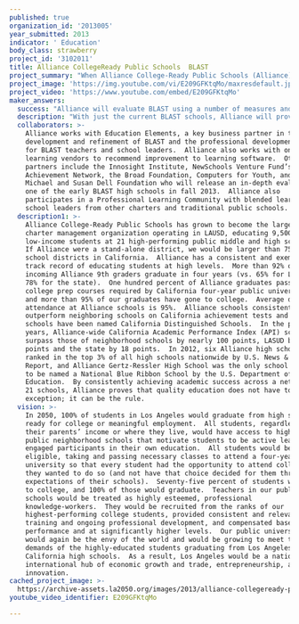 ```yaml
---
published: true
organization_id: '2013005'
year_submitted: 2013
indicator: ' Education'
body_class: strawberry
project_id: '3102011'
title: Alliance CollegeReady Public Schools  BLAST
project_summary: "When Alliance College-Ready Public Schools (Alliance) was founded, we set out to prove that it is possible to run a system of high-performing public schools that consistently prepares all students for success in college.  Our intention is to serve as a model for other public schools and districts and to significantly increase access to a high-quality education that prepares all students for success in college and life regardless of their background or where they live.  Today Alliance operates 21 high-performing public charter middle and high schools, educating 9,500 low-income from Los Angeles’ most underserved neighborhoods.   Since our founding, 95% of Alliance graduates have gone to college.   \r\n\r\nDespite our success, Alliance recognizes that we are making the best of an antiquated model.  While technology has changed our world profoundly, K-12 public schools remain largely untouched by the technological revolution outside the classroom.  Classes are still structured largely on the late 19th century industrial model where students learn to read, write, calculate, and memorize in preparation for a factory-like environment.  Learning is largely passive, with one curriculum directed at all students regardless of individual student comprehension and achievement levels.  When students reach college, most of their education is facilitated by technology. They are expected to work with technology in a self-directed manner and solve complex problems using a variety of sources and strategies.  When they reach the workforce, those expectations only increase.   \r\n\r\nBy integrating technology into the Alliance's already successful curriculum, Alliance developed the Blended Learning for Alliance School Transformation (BLAST) model to increase student academic achievement, increase personalization and relevancy in student learning, and provide students with 21st century learning tools.  In BLAST classrooms, students receive a laptop and rotate through learning stations in small groups during two-hour blocks for core academic subjects.  Learning stations include 1) teacher lead instruction with no more than 16 students at one time 2) individualized, interactive online instruction with content that adapts to and accelerates based on each student’s level of proficiency, and 3) structured, collaborative projects in which students use technology to solve real-world problems.  This unique rotational model provides a highly personalized environment that maximizes student time with teachers; empowers students to master content at their own pace; provides real-time data that gives teachers and students immediate feedback and allows students to monitor their own progress; and enables students to delve into projects that stimulate critical thinking.  In addition, through distance learning classes, students are able to benefit from lessons with the best teachers within and outside of Alliance’s network, and take online, interactive electives not offered at their home school.  BLAST schools use supplemental digital content aligned to state and common core standards, which allows students to fill gaps in past learning, or accelerate ahead of their peers if they are ready.  The highly individualized nature of the model assures that no student is left behind and no student is held back.\r\n\r\nOriginally piloted in fall 2010 at two Alliance high schools in South LA and Watts, the BLAST model has grown to serve 3,750 students at four Alliance high schools and three middle schools.  Alliance plans to grow and strengthen this program over the next five years, opening all new Alliance schools with the BLAST model. \r\n\r\nAlliance has created a professional development program to provide teachers and principals the support they need to become highly effective educators in BLAST schools.  A Summer Institute provides in-depth training for new BLAST principals and teachers and includes subjects such as the use of instructional technology, lesson planning in the rotational model, and how to use real-time data to strengthen instruction and classroom management.  In addition, teachers attend quarterly day-long BLAST teacher trainings and weekly planning meetings where they share best practices and solve problems. \r\n\r\nBuilt on the solid foundation of Alliance’s rigorous college-preparatory curriculum, BLAST schools significantly increase student ownership of their education and make learning far more personal, motivating, and relevant to the world in which they live, which will ultimately improve student academic performance, high school graduation rates, and college attendance and completion for thousands of students in Los Angeles.   \r\n"
project_image: 'https://img.youtube.com/vi/E209GFKtqMo/maxresdefault.jpg'
project_video: 'https://www.youtube.com/embed/E209GFKtqMo'
maker_answers:
  success: "Alliance will evaluate BLAST using a number of measures and methodology.  We measure student academic performance based on the percent of students scoring proficient or advanced on California State Standards Tests (and will continue to do so using the Common Core standards when California transitions to those standards in 2015).  We also look at the number of students graduating high school in four years, and attending and graduating from college.  Measures of college preparedness include number of students taking and passing AP classes, number of students passing the Cal State University Early Assessment Program, and performance on SAT and ACT college entrance exams.  To discern teacher, principal, and student satisfaction and identify areas for needed improvement in BLAST schools, we conduct regular surveys with faculty, students, and families.  We also partner with outside evaluators to provide objective third-party feedback on what is working and what needs to improve the BLAST model.  Specific key measures of success for each BLAST school are: \r\n•\tAfter three years, students in BLAST schools will match or\r\n        surpass Alliance-wide averages on state standardized tests. \r\n•\tAfter three years, BLAST schools will achieve a school ranking of \r\n        8 on the state Academic Performance Index (API) and surpass \r\n       Annual Yearly Progress (AYP) targets as mandated by the U.S.      \r\n       Department of Education.  \r\n•\tNinety-five percent of incoming 9th graders will graduate in four\r\n        years. \r\n•\tNinety percent of graduates will go to college. \r\n•\tNinety percent of alumni will graduate from college in 6 years. \r\n•\tAfter four years, Alliance BLAST schools will be self-sustaining on \r\n        public funding.    \r\n"
  description: "With just the current BLAST schools, Alliance will provide a high-quality, 21st century college-preparatory education for more than 3,750 low-income students annually in Los Angeles’ most underserved communities.  Additionally, Alliance plans to grow the number of new BLAST schools by 10 over the next five years, ultimately educating 9,000 low-income students in Los Angeles annually.   \r\n\r\nDistrict-wide, LAUSD high schools graduate only 65% of their students and only 22% of those graduate with the required “A-G” college preparatory classes needed to attend a four-year public university in California.  In contrast, Alliance schools graduate 92% of their students in four years and send 95% of graduates to college.  It is estimated that a high school graduate will earn nearly $400,000 more over his or her lifetime than a high school dropout, and a college graduate will earn nearly $1.6M more.  In addition, high school dropouts are eight times more likely to be incarcerated, 50% less likely to vote, and are under-qualified for 90% of jobs.  Two-thirds of dropouts will use public welfare benefits at some point in their lives.  The benefit to Los Angeles is the increased earnings and increased tax revenue generated for each Alliance high school and college graduate, and the savings from public assistance and incarceration costs.  Alliance BLAST graduates also increase the pool of potential employees, entrepreneurs, and business leaders in the digital economy that makes up an increasingly large piece of Los Angeles’ economic growth.  As importantly, Alliance high school and college graduates provide community stability and civic involvement in their neighborhoods, city, and state.   \r\n\r\nBeyond Alliance BLAST schools, our goal is to serve as a model for other schools and districts and to share our lessons and best practices,  therefore helping improve academic performance, high school graduation, and college completion rates for thousands more Los Angeles public school students outside the Alliance.   Alliance’s early success with BLAST has drawn a significant level of interest from many in the broader public education community.  Alliance hosts regular observation visits at BLAST schools for school leaders, district officials, researchers, and policy makers, and Alliance staff are called on regularly to speak at education and policy conferences.  Alliance has also held preliminary discussions with two local university schools of education to discuss potential joint residency and teaching programs to prepare new teachers for the effective use of educational technology.  \r\n"
  collaborators: >-
    Alliance works with Education Elements, a key business partner in the
    development and refinement of BLAST and the professional development program
    for BLAST teachers and school leaders.  Alliance also works with online
    learning vendors to recommend improvement to learning software.  Other key
    partners include the Innosight Institute, NewSchools Venture Fund’s College
    Achievement Network, the Broad Foundation, Computers for Youth, and the
    Michael and Susan Dell Foundation who will release an in-depth evaluation on
    one of the early BLAST high schools in fall 2013.  Alliance also
    participates in a Professional Learning Community with blended learning
    school leaders from other charters and traditional public schools. 
  description1: >-
    Alliance College-Ready Public Schools has grown to become the largest
    charter management organization operating in LAUSD, educating 9,500
    low-income students at 21 high-performing public middle and high schools. 
    If Alliance were a stand-alone district, we would be larger than 75% of the
    school districts in California.  Alliance has a consistent and exemplary
    track record of educating students at high levels.  More than 92% of
    incoming Alliance 9th graders graduate in four years (vs. 65% for LAUSD and
    78% for the state).  One hundred percent of Alliance graduates pass the A-G
    college prep courses required by California four-year public universities
    and more than 95% of our graduates have gone to college.  Average daily
    attendance at Alliance schools is 95%.  Alliance schools consistently
    outperform neighboring schools on California achievement tests and four
    schools have been named California Distinguished Schools.  In the past six
    years, Alliance-wide California Academic Performance Index (API) scores
    surpass those of neighborhood schools by nearly 100 points, LASUD by 62
    points and the state by 18 points.  In 2012, six Alliance high schools were
    ranked in the top 3% of all high schools nationwide by U.S. News & World
    Report, and Alliance Gertz-Ressler High School was the only school in LAUSD
    to be named a National Blue Ribbon School by the U.S. Department of
    Education.  By consistently achieving academic success across a network of
    21 schools, Alliance proves that quality education does not have to be the
    exception; it can be the rule.  
  vision: >-
    In 2050, 100% of students in Los Angeles would graduate from high school
    ready for college or meaningful employment.  All students, regardless of
    their parents’ income or where they live, would have access to high-quality,
    public neighborhood schools that motivate students to be active learners and
    engaged participants in their own education.  All students would be college
    eligible, taking and passing necessary classes to attend a four-year public
    university so that every student had the opportunity to attend college if
    they wanted to do so (and not have that choice decided for them through low
    expectations of their schools).  Seventy-five percent of students would go
    to college, and 100% of those would graduate.  Teachers in our public
    schools would be treated as highly esteemed, professional
    knowledge-workers.  They would be recruited from the ranks of our
    highest-performing college students, provided consistent and relevant
    training and ongoing professional development, and compensated based on
    performance and at significantly higher levels.  Our public universities
    would again be the envy of the world and would be growing to meet the
    demands of the highly-educated students graduating from Los Angeles and
    California high schools.  As a result, Los Angeles would be a national and
    international hub of economic growth and trade, entrepreneurship, and
    innovation.   
cached_project_image: >-
  https://archive-assets.la2050.org/images/2013/alliance-collegeready-public-schools-blast/img.youtube.com/vi/E209GFKtqMo/maxresdefault.jpg
youtube_video_identifier: E209GFKtqMo

---
```

